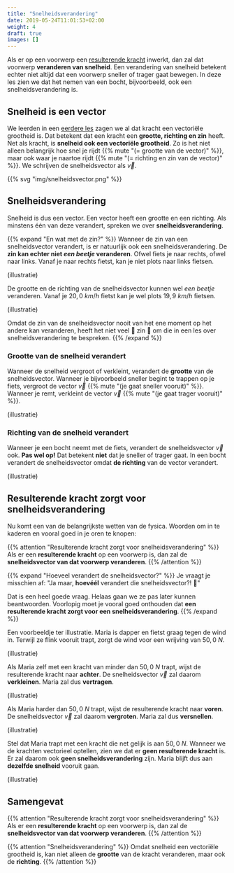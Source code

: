 ```yaml
---
title: "Snelheidsverandering"
date: 2019-05-24T11:01:53+02:00
weight: 4
draft: true
images: []
---
```

Als er op een voorwerp een [resulterende kracht](../resulterende_kracht)
inwerkt, dan zal dat voorwerp **veranderen van snelheid**. Een verandering van
snelheid betekent echter niet altijd dat een voorwerp sneller of trager gaat
bewegen. In deze les zien we dat het nemen van een bocht, bijvoorbeeld, ook een
snelheidsverandering is.

## Snelheid is een vector
We leerden in een [eerdere les](../krachtvector) zagen we al dat kracht een
vectoriële grootheid is. Dat betekent dat een kracht een **grootte, richting en
zin** heeft. Net als kracht, is **snelheid ook een vectoriële grootheid**. Zo
is het niet alleen belangrijk hoe snel je rijdt
{{% mute "(= grootte van de vector)" %}}, maar ook waar je naartoe rijdt
{{% mute "(= richting en zin van de vector)" %}}. We schrijven de
snelheidsvector als $\vec{v}$.

{{% svg "img/snelheidsvector.png" %}}

## Snelheidsverandering
Snelheid is dus een vector. Een vector heeft een grootte en een richting. Als minstens één van deze verandert, spreken we over **snelheidsverandering**.

{{% expand "En wat met de zin?" %}}
Wanneer de zin van een snelheidsvector verandert, is er natuurlijk ook een snelheidsverandering. De **zin kan echter niet *een beetje* veranderen**. Ofwel fiets je naar rechts, ofwel naar links. Vanaf je naar rechts fietst, kan je niet plots naar links fietsen.

(illustratie)

De grootte en de richting van de snelheidsvector kunnen wel *een beetje* veranderen. Vanaf je $20{,} 0~\si{km/h}$ fietst kan je wel plots $19{,}9~\si{km/h}$ fietsen.

(illustratie)

Omdat de zin van de snelheidsvector nooit van het ene moment op het andere kan veranderen, heeft het niet veel 🤡 zin 🤡 om die in een les over snelheidsverandering te bespreken.
{{% /expand %}}

### Grootte van de snelheid verandert
Wanneer de snelheid vergroot of verkleint, verandert de **grootte** van de snelheidsvector. Wanneer je bijvoorbeeld sneller begint te trappen op je fiets, vergroot de vector $\vec{v}$ {{% mute "(je gaat sneller vooruit)" %}}. Wanneer je remt, verkleint de vector $\vec{v}$ {{% mute "(je gaat trager vooruit)" %}}.

(illustratie)

### Richting van de snelheid verandert
Wanneer je een bocht neemt met de fiets, verandert de snelheidsvector $\vec{v}$ ook. **Pas wel op!** Dat betekent **niet** dat je sneller of trager gaat. In een bocht verandert de snelheidsvector omdat **de richting** van de vector verandert.

(illustratie)


## Resulterende kracht zorgt voor snelheidsverandering
Nu komt een van de belangrijkste wetten van de fysica. Woorden om in te kaderen en vooral goed in je oren te knopen:

{{% attention "Resulterende kracht zorgt voor snelheidsverandering" %}}
Als er een **resulterende kracht** op een voorwerp is, dan zal de **snelheidsvector van dat voorwerp veranderen**.
{{% /attention %}}

{{% expand "Hoeveel verandert de snelheidsvector?" %}}
Je vraagt je misschien af: "Ja maar, **hoevéél** verandert die snelheidsvector?! 🤔"

Dat is een heel goede vraag. Helaas gaan we ze pas later kunnen beantwoorden. Voorlopig moet je vooral goed onthouden dat **een resulterende kracht zorgt voor een snelheidsverandering**.
{{% /expand %}}

Een voorbeeldje ter illustratie. Maria is dapper en fietst graag tegen de wind in. Terwijl ze flink vooruit trapt, zorgt de wind voor een wrijving van $50{,}0~\si{N}$.

(illustratie)

Als Maria zelf met een kracht van minder dan $50{,}0~\si{N}$ trapt, wijst de resulterende kracht naar **achter**. De snelheidsvector $\vec{v}$ zal daarom **verkleinen**. Maria zal dus **vertragen**.

(illustratie)

Als Maria harder dan $50{,}0~\si{N}$ trapt, wijst de resulterende kracht naar **voren**. De snelheidsvector $\vec{v}$ zal daarom **vergroten**. Maria zal dus **versnellen**.

(illustratie)

Stel dat Maria trapt met een kracht die net gelijk is aan $50{,}0~\si{N}$. Wanneer we de krachten vectorieel optellen, zien we dat er **geen resulterende kracht** is. Er zal daarom ook **geen snelheidsverandering** zijn. Maria blijft dus aan **dezelfde snelheid** vooruit gaan.

(illustratie)


## Samengevat

{{% attention "Resulterende kracht zorgt voor snelheidsverandering" %}}
Als er een **resulterende kracht** op een voorwerp is, dan zal de **snelheidsvector van dat voorwerp veranderen**.
{{% /attention %}}

{{% attention "Snelheidsverandering" %}}
Omdat snelheid een vectoriële grootheid is, kan niet alleen de **grootte** van de kracht veranderen, maar ook de **richting**.
{{% /attention %}}

